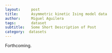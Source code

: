 ```yaml
---
layout:     post
title:      Asymmetric kinetic Ising model data
author:     Miguel Aguilera
tags:       dataset
subtitle:   Some Short Description of Post
category:  datasets
---
```

<!-- Start Writing Below in Markdown -->


Forthcoming.

